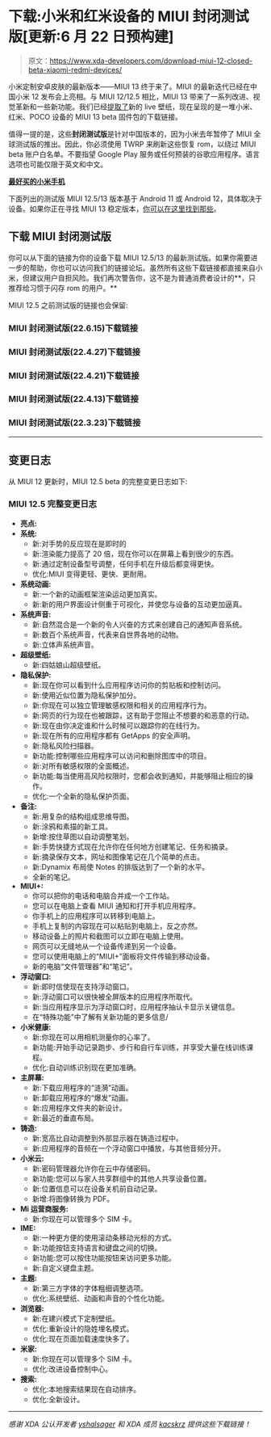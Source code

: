 # 下载:小米和红米设备的 MIUI 封闭测试版[更新:6 月 22 日预构建]

> 原文：<https://www.xda-developers.com/download-miui-12-closed-beta-xiaomi-redmi-devices/>

小米定制安卓皮肤的最新版本——MIUI 13 终于来了。MIUI 的最新迭代已经在中国小米 12 发布会上亮相。与 MIUI 12/12.5 相比，MIUI 13 带来了一系列改进、视觉革新和一些新功能。我们已经[提取了](https://www.xda-developers.com/download-miui-13-wallpapers/)新的 live 壁纸，现在呈现的是一堆小米、红米、POCO 设备的 MIUI 13 beta 固件包的下载链接。

值得一提的是，这些**封闭测试版**是针对中国版本的，因为小米去年暂停了 MIUI 全球测试版的推出。因此，你必须使用 TWRP 来刷新这些恢复 rom，以绕过 MIUI beta 账户白名单。不要指望 Google Play 服务或任何预装的谷歌应用程序。语言选项也可能仅限于英文和中文。

**[最好买的小米手机](https://www.xda-developers.com/best-xiaomi-phones/)**

下面列出的测试版 MIUI 12.5/13 版本基于 Android 11 或 Android 12，具体取决于设备。如果你正在寻找 MIUI 13 稳定版本，[你可以在这里找到那些](https://www.xda-developers.com/miui-13/)。

## 下载 MIUI 封闭测试版

你可以从下面的链接为你的设备下载 MIUI 12.5/13 的最新测试版。如果你需要进一步的帮助，你也可以访问我们的链接论坛。虽然所有这些下载链接都直接来自小米，但建议用户自担风险。我们再次警告你，这不是为普通消费者设计的**，只推荐给习惯于闪存 rom 的用户。**

MIUI 12.5 之前测试版的链接也会保留:

### MIUI 封闭测试版(22.6.15)下载链接

### MIUI 封闭测试版(22.4.27)下载链接

### MIUI 封闭测试版(22.4.21)下载链接

### MIUI 封闭测试版(22.4.13)下载链接

### MIUI 封闭测试版(22.3.23)下载链接

* * *

## 变更日志

从 MIUI 12 更新时，MIUI 12.5 beta 的完整变更日志如下:

### MIUI 12.5 完整变更日志

*   **亮点:**
*   **系统:**
    *   新:对手势的反应现在是即时的
    *   新:渲染能力提高了 20 倍，现在你可以在屏幕上看到很少的东西。
    *   新:通过定制设备型号调整，任何手机在升级后都变得更快。
    *   优化:MIUI 变得更轻、更快、更耐用。
*   **系统动画:**
    *   新:一个新的动画框架渲染运动更加真实。
    *   新:新的用户界面设计侧重于可视化，并使您与设备的互动更加逼真。
*   **系统声音:**
    *   新:自然混合是一个新的令人兴奋的方式来创建自己的通知声音系统。
    *   新:数百个系统声音，代表来自世界各地的动物。
    *   新:立体声系统声音。
*   **超级壁纸:**
    *   新:四姑娘山超级壁纸。
*   **隐私保护:**
    *   新:现在你可以看到什么应用程序访问你的剪贴板和控制访问。
    *   新:使用近似位置为隐私保护加分。
    *   新:你现在可以独立管理敏感权限和相关的应用程序行为。
    *   新:网页的行为现在也被跟踪，这有助于您阻止不想要的和恶意的行动。
    *   新:现在由你决定谁和什么时候可以跟踪你的在线行为。
    *   新:现在所有的应用程序都有 GetApps 的安全声明。
    *   新:隐私风险扫描器。
    *   新功能:控制哪些应用程序可以访问和删除图库中的项目。
    *   新:对所有敏感权限的全面概述。
    *   新功能:每当使用高风险权限时，您都会收到通知，并能够阻止相应的操作。
    *   优化:一个全新的隐私保护页面。
*   **备注:**
    *   新:用复杂的结构组成思维导图。
    *   新:涂鸦和素描的新工具。
    *   新增:按住草图以自动调整笔划。
    *   新:手势快捷方式现在允许你在任何地方创建笔记、任务和摘录。
    *   新:摘录保存文本，网址和图像笔记在几个简单的点击。
    *   新:Dynamix 布局使 Notes 的排版达到了一个新的水平。
    *   全新的笔记。
*   **MIUI+:**
    *   你可以把你的电话和电脑合并成一个工作站。
    *   您可以在电脑上查看 MIUI 通知和打开手机应用程序。
    *   你手机上的应用程序可以转移到电脑上。
    *   手机上复制的内容现在可以粘贴到电脑上，反之亦然。
    *   移动设备上的照片和截图可以立即在电脑上使用。
    *   网页可以无缝地从一个设备传递到另一个设备。
    *   您可以使用电脑上的“MIUI+”面板将文件传输到移动设备。
    *   新的电脑“文件管理器”和“笔记”。
*   **浮动窗口:**
    *   新:即时信使现在支持浮动窗口。
    *   新:浮动窗口可以很快被全屏版本的应用程序所取代。
    *   新:当应用程序显示为浮动窗口时，应用程序抽认卡显示关键信息。
    *   在“特殊功能”中了解有关新功能的更多信息/
*   **小米健康:**
    *   新:你现在可以用相机测量你的心率了。
    *   新功能:开始手动记录跑步、步行和自行车训练，并享受大量在线训练课程。
    *   优化:自动训练识别现在更加准确。
*   **主屏幕:**
    *   新:下载应用程序的“涟漪”动画。
    *   新:卸载应用程序的“爆发”动画。
    *   新:应用程序文件夹的新设计。
    *   新:最近的垂直布局。
*   **铸造:**
    *   新:宽高比自动调整到外部显示器在铸造过程中。
    *   新:应用程序的音频在一个浮动窗口中播放，与其他音频分开。
*   **小米云:**
    *   新:密码管理器允许你在云中存储密码。
    *   新功能:您可以与家人共享群组中的其他人共享设备位置。
    *   新:位置信息可以在设备关机前自动记录。
    *   新增:将图像转换为 PDF。
*   **Mi 运营商服务:**
    *   新:你现在可以管理多个 SIM 卡。
*   **IME:**
    *   新:一种更方便的使用滚动条移动光标的方式。
    *   新:功能按钮支持语言和键盘之间的切换。
    *   新功能:您可以按住功能按钮来访问更多功能。
    *   新:自定义键盘主题。
*   **主题:**
    *   新:第三方字体的字体粗细调整选项。
    *   优化:系统壁纸、动画和声音的个性化功能。
*   **浏览器:**
    *   新:在建兴模式下定制壁纸。
    *   优化:重新设计的隐姓埋名模式。
    *   优化:现在页面加载速度快多了。
*   **米家:**
    *   新:你现在可以管理多个 SIM 卡。
    *   优化:改进设备控制中心。
*   **搜索:**
    *   优化:本地搜索结果现在自动排序。
    *   优化:全新设计。

* * *

*感谢 XDA 公认开发者 [yshalsager](//forum.xda-developers.com/member.php?u=6084385%E2%80%9D) 和 XDA 成员 [kacskrz](https://forum.xda-developers.com/member.php?u=8240900) 提供这些下载链接！*